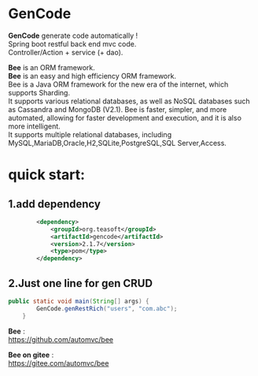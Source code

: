 
GenCode
=========
**GenCode** generate code automatically !  
Spring boot restful back end mvc code.  
Controller/Action + service (+ dao).  

**Bee** is an ORM framework.   
**Bee** is an easy and high efficiency ORM framework.   
Bee is a Java ORM framework for the new era of the internet, which supports Sharding.   
It supports various relational databases, as well as NoSQL databases such as Cassandra and MongoDB (V2.1).
Bee is faster, simpler, and more automated, allowing for faster development and execution, and it is also more intelligent.   
It supports multiple relational databases, including MySQL,MariaDB,Oracle,H2,SQLite,PostgreSQL,SQL Server,Access.   


quick start:
=========	
## 1.add dependency   
```xml
		<dependency>
			<groupId>org.teasoft</groupId>
			<artifactId>gencode</artifactId>
			<version>2.1.7</version>
			<type>pom</type>
		</dependency>
```

## 2.Just one line for gen CRUD   

```java
public static void main(String[] args) {
		GenCode.genRestRich("users", "com.abc");
	}
```

**Bee** :  
https://github.com/automvc/bee  

**Bee on gitee** :  
https://gitee.com/automvc/bee
